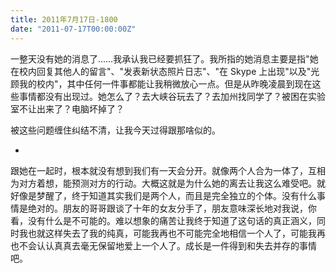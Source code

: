 ```yaml
---
title: 2011年7月17日-1800
date: "2011-07-17T00:00:00Z"
---
```


一整天没有她的消息了……我承认我已经要抓狂了。我所指的她消息主要是指"她在校内回复其他人的留言"、"发表新状态照片日志"、"在 Skype 上出现"以及"光顾我的校内"，其中任何一件事都能让我稍微放心一点。但是从昨晚凌晨到现在这些事情都没有出现过。她怎么了？去大峡谷玩去了？去加州找同学了？被困在实验室不让出来了？电脑坏掉了？

被这些问题缠住纠结不清，让我今天过得跟那啥似的。

-

跟她在一起时，根本就没有想到我们有一天会分开。就像两个人合为一体了，互相为对方着想，能预测对方的行动。大概这就是为什么她的离去让我这么难受吧。就好像是梦醒了，终于知道其实我们是两个人，而且是完全独立的个体。没有什么事情是绝对的。朋友的哥哥跟谈了十年的女友分手了，朋友意味深长地对我说，你看，没有什么是不可能的。难以想象的痛苦让我终于知道了这句话的真正涵义，同时我也就这样失去了我的纯真，可能我再也不可能完全地相信一个人了，可能我再也不会认认真真去毫无保留地爱上一个人了。成长是一件得到和失去并存的事情吧。
